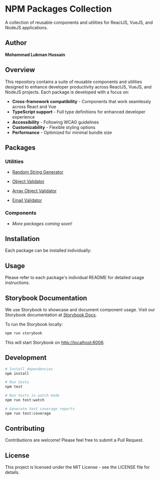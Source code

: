# NPM Packages Collection

A collection of reusable components and utilities for ReactJS, VueJS, and NodeJS applications.

## Author

**Mohammad Lukman Hussain**

## Overview

This repository contains a suite of reusable components and utilities designed to enhance developer productivity across ReactJS, VueJS, and NodeJS projects. Each package is developed with a focus on:

- **Cross-framework compatibility** - Components that work seamlessly across React and Vue
- **TypeScript support** - Full type definitions for enhanced developer experience
- **Accessibility** - Following WCAG guidelines
- **Customizability** - Flexible styling options
- **Performance** - Optimized for minimal bundle size

## Packages

### Utilities

- [Random String Generator](/src/random-string-generator)

- [Object Validator](/src/object-validator)

- [Array Object Validator](/src/array-object-validator)

- [Email Validator](/src/email-validator)

### Components
- *More packages coming soon!*

## Installation

Each package can be installed individually:

## Usage

Please refer to each package's individual README for detailed usage instructions.

## Storybook Documentation

We use Storybook to showcase and document component usage. Visit our Storybook documentation at [Storybook Docs](https://engr-lukman.github.io/npm-packages).

To run the Storybook locally:

```bash
npm run storybook
```

This will start Storybook on [http://localhost:6006](http://localhost:6006).

## Development

```bash
# Install dependencies
npm install

# Run tests
npm test

# Run tests in watch mode
npm run test:watch

# Generate test coverage reports
npm run test:coverage
```

## Contributing

Contributions are welcome! Please feel free to submit a Pull Request.

## License

This project is licensed under the MIT License - see the LICENSE file for details.